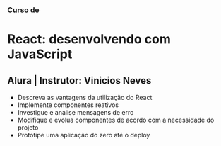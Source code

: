 ### Curso de
# React: desenvolvendo com JavaScript
## Alura | Instrutor: Vinicios Neves

* Descreva as vantagens da utilização do React
* Implemente componentes reativos
* Investigue e analise mensagens de erro
* Modifique e evolua componentes de acordo com a necessidade do projeto
* Prototipe uma aplicação do zero até o deploy

